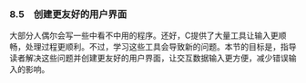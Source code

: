### 8.5　创建更友好的用户界面

大部分人偶尔会写一些中看不中用的程序。还好，C提供了大量工具让输入更顺畅，处理过程更顺利。不过，学习这些工具会导致新的问题。本节的目标是，指导读者解决这些问题并创建更友好的用户界面，让交互数据输入更方便，减少错误输入的影响。

